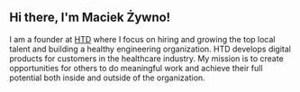 ## Hi there, I'm Maciek Żywno!

I am a founder at [HTD](https://htdevelopers.com) where I focus on hiring and growing the top local talent and building a healthy engineering organization. HTD develops digital products for customers in the healthcare industry. My mission is to create opportunities for others to do meaningful work and achieve their full potential both inside and outside of the organization.
